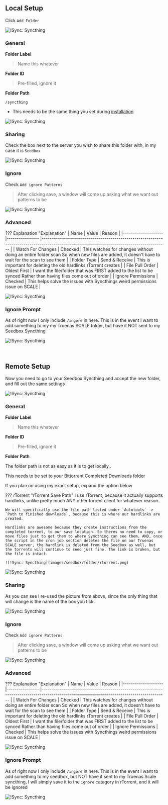 ## Local Setup

Click `Add Folder`

![!Sync: Syncthing](images/seedbox/folder/add_folder.png)

### General

**Folder Label** 
> Name this whatever

**Folder ID**
> Pre-filled, ignore it

**Folder Path**
```
/syncthing
```

- This needs to be the same thing you set during [installation](https://heavysetup.info/applications/syncthing/installation/#data)

![!Sync: Syncthing](images/seedbox/folder/local_general.png)

### Sharing

Check the box next to the server you wish to share this folder with, in my case it is `Seedbox`

![!Sync: Syncthing](images/seedbox/folder/local_sharing.png)

### Ignore

Check `Add ignore Patterns`
> After clicking save, a window will come up asking what we want out patterns to be

![!Sync: Syncthing](images/seedbox/folder/local_ignore.png)

### Advanced





??? Explanation "Explanation"
    | Name               	| Value          	| Reason                                                                                                                                     	|
    |--------------------	|----------------	|--------------------------------------------------------------------------------------------------------------------------------------------	|
    | Watch For Changes  	| Checked        	| This watches for changes without doing an entire folder scan So when new files are added, it doesn't have to wait for the scan to see them 	|
    | Folder Type        	| Send & Receive 	| This is important for deleting the old hardlinks rTorrent creates                                                                          	|
    | File Pull Order    	| Oldest First   	| I want the file/folder that was FIRST added to the list to be synced Rather than having files come out of order                            	|
    | Ignore Permissions 	| Checked        	| This helps solve the issues with Syncthings weird permissions issue on SCALE                                                               	|

![!Sync: Syncthing](images/seedbox/folder/local_advanced.png)

### Ignore Prompt

As of right now I only include `/ingore` in here. This is in the event I want to add something to my my Truenas SCALE folder, but have it NOT sent to my Seedbox Syncthing

![!Sync: Syncthing](images/seedbox/folder/local_ignore1.png)

<br >

## Remote Setup

Now you need to go to your Seedbox Syncthing and accept the new folder, and fill out the same settings

![!Sync: Syncthing](images/seedbox/folder/remote_add.png)

### General

**Folder Label** 
> Name this whatever

**Folder ID**
> Pre-filled, ignore it

**Folder Path**

The folder path is not as easy as it is to get locally..

This needs to be set to your Bittorrent Completed Downloads folder

If you plan on using my exact setup, expand the option below

??? rTorrent "rTorrent Save Path"
    I use rTorrent, because it actually supports hardlinks, unlike pretty much ANY other torrent client for whatever reason..

    We will specifically use the file path listed under `Autotools` -> `Path to finished downloads`, because this is where our hardlinks are created.

    Hardlinks are awesome because they create instructions from the completed torrent, to our save location. So theres no need to copy, or move files just to get them to where Syncthing can see them. AND, once the script in the cron job section deletes the file on our Truenas SCALE server, the hardlink is deleted from the Seedbox as well, but the torrents will continue to seed just fine. The link is broken, but the file is intact.

    ![!Sync: Syncthing](images/seedbox/folder/rtorrent.png)


![!Sync: Syncthing](images/seedbox/folder/remote_general.png)



### Sharing

As you can see I re-used the picture from above, since the only thing that will change is the name of the box you tick. 

![!Sync: Syncthing](images/seedbox/folder/local_sharing.png)

### Ignore

Check `Add ignore Patterns`
> After clicking save, a window will come up asking what we want out patterns to be

![!Sync: Syncthing](images/seedbox/folder/local_ignore.png)

### Advanced

??? Explanation "Explanation"
    | Name               	| Value          	| Reason                                                                                                                                     	|
    |--------------------	|----------------	|--------------------------------------------------------------------------------------------------------------------------------------------	|
    | Watch For Changes  	| Checked        	| This watches for changes without doing an entire folder scan So when new files are added, it doesn't have to wait for the scan to see them 	|
    | Folder Type        	| Send & Receive 	| This is important for deleting the old hardlinks rTorrent creates                                                                          	|
    | File Pull Order    	| Oldest First   	| I want the file/folder that was FIRST added to the list to be synced Rather than having files come out of order                            	|
    | Ignore Permissions 	| Checked        	| This helps solve the issues with Syncthings weird permissions issue on SCALE                                                               	|

![!Sync: Syncthing](images/seedbox/folder/local_advanced.png)

### Ignore Prompt

As of right now I only include `/ingore` in here. This is in the event I want to add something to my seedbox, but NOT have it sent to my Truenas Scale syncthing, I will simply save it to the `ignore` catagory in rTorrent, and it will be ignored

![!Sync: Syncthing](images/seedbox/folder/local_ignore1.png)

<br >